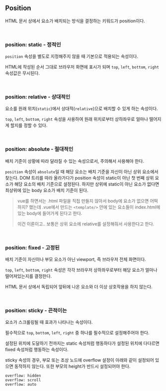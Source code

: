 ## Position

HTML 문서 상에서 요소가 배치되는 방식을 결정하는 키워드가 position이다.

<br>

### position: static - 정적인

`position` 속성을 별도로 지정해주지 않을 때 기본으로 적용되는 속성이다.

HTML에 작성된 순서 그대로 브라우저 화면에 표시가 되며 `top`, `left`, `bottom`, `right` 속성값은 무시된다.

<br>

### position: relative - 상대적인

요소를 원래 위치(`static`)에서 상대적(`relative`)으로 배치할 수 있게 하는 속성이다.

`top`, `left`, `bottom`, `right` 속성을 사용하여 원래 위치로부터 상하좌우로 얼마나 떨어지게 할지를 정할 수 있다.

<br>

### position: absolute - 절대적인

배치 기준이 상황에 따라 달라질 수 있는 속성으로서, 주의해서 사용해야 한다.

`position` 속성이 `absolute`일 때 해당 요소는 배치 기준을 자신이 아닌 상위 요소에서 찾는다. DOM 트리를 따라 올라가다가 position 속성이 static이 아닌 첫 번째 상위 요소가 해당 요소의 배치 기준으로 설정된다. 하지만 상위에 static이 아닌 요소가 없다면 최상위에 있는 body 요소가 배치 기준이 된다.

> vue를 하면서는 .html 파일을 직접 만들지 않아서 body에 요소가 없으면 어떡하지? 했는데 .vue에서 만드는 `<template/>` 안에 있는 요소들이 index.html에 있는 body에 들어가게 된다고 한다.
>
> 이건 이론이고.. 보통은 상위 요소에 relative를 설정해줘서 사용한다고 한다.

<br>

### position: fixed - 고정된

배치 기준이 자신이나 부모 요소가 아닌 viewport, 즉 브라우저 전체 화면이다.

`top`, `left`, `bottom`, `right` 속성은 각각 브라우저 상하좌우로부터 해당 요소가 얼마나 떨어져있는지를 결정한다.

HTML 문서 상에서 독립되어 앞뒤에 나온 요소와 더 이상 상호작용을 하지 않는다.

<br>

### position: sticky - 끈적이는

요소가 스크롤링될 때 효과가 나타나는 속성이다.

필수적으로 `top`, `bottom`, `left`, `right` 중 하나를 필수적으로 설정해주어야 한다.

설정된 위치에 도달하기 전까지는 static 속성처럼 행동하다가 설정된 위치에 다다르면 fixed 속성처럼 행동하는 속성이다.

sticky 속성의 경우, 부모 또는 조상 노드에 overflow 설정이 아래와 같이 설정되어 있으면 동작하지 않는다. 또한 부모의 height가 반드시 설정되어야 한다.

```
overflow: hidden
overflow: scroll
overflow: auto
```

